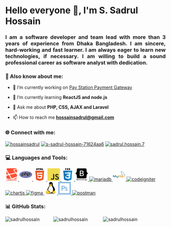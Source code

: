 <h1 align="left">Hello everyone 👋, I'm S. Sadrul Hossain</h1>
<h3 align="justify">I am a software developer and team lead with more than 3 years of experience from Dhaka Bangladesh. I am sincere, hard-working and fast learner. I am always eager to learn new technologies, if necessary. I am willing to build a sound professional career as software analyst with dedication.</h3>

<h3 align="left">💫 Also know about me:</h3>

- 🔭 I’m currently working on [Pay Station Payment Gateway](https://admin.paystation.com.bd/)

- 🌱 I’m currently learning **ReactJS and node.js**

- 💬 Ask me about **PHP, CSS, AJAX and Laravel**

- 📫 How to reach me **hossainsadrul@gmail.com**

<h3 align="left">🌐 Connect with me:</h3>
<p align="left">
<a href="https://twitter.com/hossainsadrul" target="blank"><img align="center" src="https://raw.githubusercontent.com/rahuldkjain/github-profile-readme-generator/master/src/images/icons/Social/twitter.svg" alt="hossainsadrul" height="30" width="40" /></a>
<a href="https://linkedin.com/in/s-sadrul-hossain-71624aa6" target="blank"><img align="center" src="https://raw.githubusercontent.com/rahuldkjain/github-profile-readme-generator/master/src/images/icons/Social/linked-in-alt.svg" alt="s-sadrul-hossain-71624aa6" height="30" width="40" /></a>
<a href="https://fb.com/sadrul.hossain.7" target="blank"><img align="center" src="https://raw.githubusercontent.com/rahuldkjain/github-profile-readme-generator/master/src/images/icons/Social/facebook.svg" alt="sadrul.hossain.7" height="30" width="40" /></a>
</p>

<h3 align="left">💻 Languages and Tools:</h3>
<p align="left"> 
  <a href="https://laravel.com/" target="_blank" rel="noreferrer"> <img src="https://raw.githubusercontent.com/devicons/devicon/master/icons/laravel/laravel-plain-wordmark.svg" alt="laravel" width="40" height="40"/> </a> 
  <a href="https://www.php.net" target="_blank" rel="noreferrer"> <img src="https://raw.githubusercontent.com/devicons/devicon/master/icons/php/php-original.svg" alt="php" width="40" height="40"/> </a> 
  <a href="https://www.w3.org/html/" target="_blank" rel="noreferrer"> <img src="https://raw.githubusercontent.com/devicons/devicon/master/icons/html5/html5-original-wordmark.svg" alt="html5" width="40" height="40"/> </a> 
  <a href="https://developer.mozilla.org/en-US/docs/Web/JavaScript" target="_blank" rel="noreferrer"> <img src="https://raw.githubusercontent.com/devicons/devicon/master/icons/javascript/javascript-original.svg" alt="javascript" width="40" height="40"/> </a> 
  <a href="https://www.w3schools.com/css/" target="_blank" rel="noreferrer"> <img src="https://raw.githubusercontent.com/devicons/devicon/master/icons/css3/css3-original-wordmark.svg" alt="css3" width="40" height="40"/> </a> 
  <a href="https://getbootstrap.com" target="_blank" rel="noreferrer"> <img src="https://raw.githubusercontent.com/devicons/devicon/master/icons/bootstrap/bootstrap-plain-wordmark.svg" alt="bootstrap" width="40" height="40"/> </a> 
  <a href="https://mariadb.org/" target="_blank" rel="noreferrer"> <img src="https://www.vectorlogo.zone/logos/mariadb/mariadb-icon.svg" alt="mariadb" width="40" height="40"/> </a> 
  <a href="https://www.mysql.com/" target="_blank" rel="noreferrer"> <img src="https://raw.githubusercontent.com/devicons/devicon/master/icons/mysql/mysql-original-wordmark.svg" alt="mysql" width="40" height="40"/> </a> 
  <a href="https://codeigniter.com" target="_blank" rel="noreferrer"> <img src="https://cdn.worldvectorlogo.com/logos/codeigniter.svg" alt="codeigniter" width="40" height="40"/> </a> 
  <a href="https://www.chartjs.org" target="_blank" rel="noreferrer"> <img src="https://www.chartjs.org/media/logo-title.svg" alt="chartjs" width="40" height="40"/> </a> 
  <a href="https://www.figma.com/" target="_blank" rel="noreferrer"> <img src="https://www.vectorlogo.zone/logos/figma/figma-icon.svg" alt="figma" width="40" height="40"/> </a> 
  <a href="https://www.linux.org/" target="_blank" rel="noreferrer"> <img src="https://raw.githubusercontent.com/devicons/devicon/master/icons/linux/linux-original.svg" alt="linux" width="40" height="40"/> </a> 
  <a href="https://www.photoshop.com/en" target="_blank" rel="noreferrer"> <img src="https://raw.githubusercontent.com/devicons/devicon/master/icons/photoshop/photoshop-line.svg" alt="photoshop" width="40" height="40"/> </a> 
  <a href="https://postman.com" target="_blank" rel="noreferrer"> <img src="https://www.vectorlogo.zone/logos/getpostman/getpostman-icon.svg" alt="postman" width="40" height="40"/> </a> 
</p>

<h3 align="left">📊 GitHub Stats:</h3>
<p>
  <img align="left" src="https://github-readme-stats.vercel.app/api/top-langs?username=sadrulhossain&show_icons=true&locale=en&layout=compact" alt="sadrulhossain"
         width="30%" height="auto"/>
  <img align="left" src="https://github-readme-stats.vercel.app/api?username=sadrulhossain&show_icons=true&locale=en" alt="sadrulhossain" width="31%" height="auto"/>
  <img align="left" src="https://github-readme-streak-stats.herokuapp.com/?user=sadrulhossain&" alt="sadrulhossain" width="31%" height="auto" /></p>

 </p>
